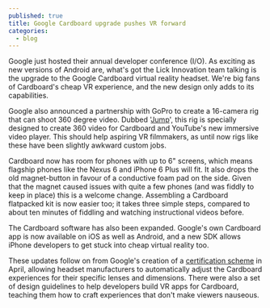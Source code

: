 ```yaml
---
published: true
title: Google Cardboard upgrade pushes VR forward
categories: 
  - blog
---
```


Google just hosted their annual developer conference (I/O). As exciting as new versions of Android are, what's got the Lick Innovation team talking is the upgrade to the Google Cardboard virtual reality headset. We're big fans of Cardboard's cheap VR experience, and the new design only adds to its capabilities.

Google also announced a partnership with GoPro to create a 16-camera rig that can shoot 360 degree video. Dubbed '[Jump](https://www.google.com/get/cardboard/jump/)', this rig is specially designed to create 360 video for Cardboard and YouTube's new immersive video player. This should help aspiring VR filmmakers, as until now rigs like these have been slightly awkward custom jobs.

Cardboard now has room for phones with up to 6" screens, which means flagship phones like the Nexus 6 and iPhone 6 Plus will fit. It also drops the old magnet-button in favour of a conductive foam pad on the side. Given that the magnet caused issues with quite a few phones (and was fiddly to keep in place) this is a welcome change. Assembling a Cardboard flatpacked kit is now easier too; it takes three simple steps, compared to about ten minutes of fiddling and watching instructional videos before.

The Cardboard software has also been expanded. Google's own Cardboard app is now available on iOS as well as Android, and a new SDK allows iPhone developers to get stuck into cheap virtual reality too.

These updates follow on from Google's creation of a [certification scheme](http://www.theverge.com/2015/4/16/8431303/google-works-with-cardboard-announced-virtual-reality) in April, allowing headset manufacturers to automatically adjust the Cardboard experiences for their specific lenses and dimensions. There were also a set of design guidelines to help developers build VR apps for Cardboard, teaching them how to craft experiences that don't make viewers nauseous.